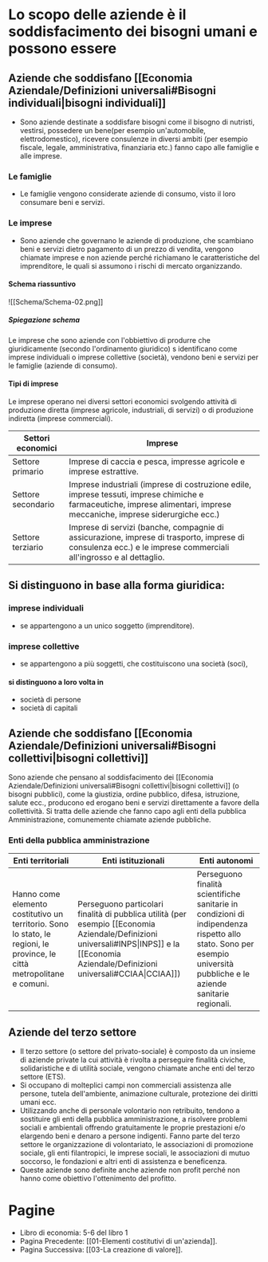 # Lo scopo delle aziende è il soddisfacimento dei bisogni umani e possono essere
## Aziende che soddisfano [[Economia Aziendale/Definizioni universali#Bisogni individuali|bisogni individuali]]
- Sono aziende destinate a soddisfare bisogni come il bisogno di nutristi, vestirsi, possedere un bene(per esempio un'automobile, elettrodomestico), ricevere consulenze in diversi ambiti (per esempio fiscale, legale, amministrativa, finanziaria etc.) fanno capo alle famiglie e alle imprese.
### Le famiglie
- Le famiglie vengono considerate aziende di consumo, visto il loro consumare beni e servizi.
### Le imprese
- Sono aziende che governano le aziende di produzione, che scambiano beni e servizi dietro pagamento di un prezzo di vendita, vengono chiamate imprese e non aziende perché richiamano le caratteristiche del imprenditore, le quali si assumono i rischi di mercato organizzando.
#### Schema riassuntivo

![[Schema/Schema-02.png]]
##### Spiegazione schema
Le imprese che sono aziende con l'obbiettivo di produrre che giuridicamente (secondo l'ordinamento giuridico) s identificano come imprese individuali o imprese collettive (società), vendono beni e servizi per le famiglie (aziende di consumo).
#### Tipi di imprese
Le imprese operano nei diversi settori economici svolgendo attività di produzione diretta (imprese agricole, industriali, di servizi) o di produzione indiretta (imprese commerciali).

| Settori economici  | Imprese                                                                                                                                                                   |
| ------------------ | ------------------------------------------------------------------------------------------------------------------------------------------------------------------------- |
| Settore primario   | Imprese di caccia e pesca, impresse agricole e imprese estrattive.                                                                                                        |
| Settore secondario | Imprese industriali (imprese di costruzione edile, imprese tessuti, imprese chimiche  e farmaceutiche, imprese alimentari, imprese meccaniche, imprese siderurgiche ecc.) |
| Settore terziario  | Imprese di servizi (banche, compagnie di assicurazione, imprese di trasporto, imprese di consulenza ecc.) e le imprese commerciali all'ingrosso e al dettaglio.           |
## Si distinguono in base alla forma giuridica:
### imprese individuali
- se appartengono a un unico soggetto (imprenditore).
### imprese collettive
- se appartengono a più soggetti, che costituiscono una società (soci), 
#### si distinguono a loro volta in 
- società di persone
- società di capitali
## Aziende che soddisfano [[Economia Aziendale/Definizioni universali#Bisogni collettivi|bisogni collettivi]]
Sono aziende che pensano al soddisfacimento dei [[Economia Aziendale/Definizioni universali#Bisogni collettivi|bisogni collettivi]] (o bisogni pubblici), come la giustizia, ordine pubblico, difesa, istruzione, salute ecc., producono ed erogano beni e servizi direttamente a favore della collettività.
Si tratta delle aziende che fanno capo agli enti della pubblica Amministrazione, comunemente chiamate aziende pubbliche.
### Enti della pubblica amministrazione

| Enti territoriali                                                                                                       | Enti istituzionali                                                                                                                                                                         | Enti autonomi                                                                                                                                                         |
| ----------------------------------------------------------------------------------------------------------------------- | ------------------------------------------------------------------------------------------------------------------------------------------------------------------------------------------ | --------------------------------------------------------------------------------------------------------------------------------------------------------------------- |
| Hanno come elemento costitutivo un territorio. Sono lo stato, le regioni, le province, le città metropolitane e comuni. | Perseguono particolari finalità di pubblica utilità (per esempio [[Economia Aziendale/Definizioni universali#INPS\|INPS]] e la [[Economia Aziendale/Definizioni universali#CCIAA\|CCIAA]]) | Perseguono finalità scientifiche sanitarie in condizioni di indipendenza rispetto allo stato. Sono per esempio università pubbliche e le aziende sanitarie regionali. |
## Aziende del terzo settore 
- Il terzo settore (o settore del privato-sociale) è composto da un insieme di aziende private la cui attività è rivolta a perseguire finalità civiche, solidaristiche e di utilità sociale, vengono chiamate anche enti del terzo settore (ETS).
- Si occupano di molteplici campi non commerciali assistenza alle persone, tutela dell'ambiente, animazione culturale, protezione dei diritti umani ecc.
- Utilizzando anche di personale volontario non retribuito, tendono a sostituire gli enti della pubblica amministrazione, a risolvere problemi sociali e ambientali offrendo gratuitamente le proprie prestazioni e/o elargendo beni e denaro a persone indigenti. Fanno parte del terzo settore le organizzazione di volontariato, le associazioni di promozione sociale, gli enti filantropici, le imprese sociali, le associazioni di mutuo soccorso, le fondazioni e altri enti di assistenza e beneficenza.
- Queste aziende sono definite anche aziende non profit perché non hanno come obiettivo l'ottenimento del profitto.
# Pagine
- Libro di economia: 5-6 del libro 1
- Pagina Precedente: [[01-Elementi costitutivi di un'azienda]].
- Pagina Successiva: [[03-La creazione di valore]].